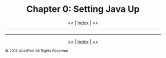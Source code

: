 <!-- Header -->
<h1 align='center'>Chapter 0: Setting Java Up</h1>
<p align='center'><a href='../readme.md'><<</a> | <a href='../readme.md'>Index</a> | <a href='./whatisjava.md'>>></a></p>

---

<!-- Content -->



<!-- Footer -->

---

<p align='center'><a href='../readme.md'><<</a> | <a href='../readme.md'>Index</a> | <a href='./whatisjava.md'>>></a></p>

<sub>© 2018 UberPilot All Rights Reserved</sub>